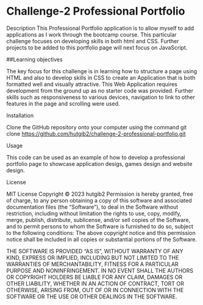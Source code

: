 # Challenge-2 Professional Portfolio

Description
This Professional Portfolio application is to allow myself to add applications as I work through the bootcamp course. This particular challenge focuses on developing skills in both html and CSS. Further projects to be added to this portfolio page will next focus on JavaScript.

##Learning objectives

The key focus for this challenge is in learning how to structure a page using HTML and also to develop skills in CSS to create an Application that is both formatted well and visually attractive.
This Web Application requires development from the ground up as no starter code was provided. Further skills such as responsiveness to various devices, navigation to link to other features in the page and scrolling were used.


Installation

Clone the GitHub repository onto your computer using the command
git clone https://github.com/hutgib2/challenge-2-professional-portfolio.git

Usage

This code can be used as an example of how to develop a professional portfolio page to showcase application desigs, games design and website design.

License

MIT License
Copyright © 2023 hutgib2
Permission is hereby granted, free of charge, to any person obtaining a copy of this software and associated documentation files (the “Software”), to deal in the Software without restriction, including without limitation the rights to use, copy, modify, merge, publish, distribute, sublicense, and/or sell copies of the Software, and to permit persons to whom the Software is furnished to do so, subject to the following conditions: The above copyright notice and this permission notice shall be included in all copies or substantial portions of the Software.

THE SOFTWARE IS PROVIDED “AS IS”, WITHOUT WARRANTY OF ANY KIND, EXPRESS OR IMPLIED, INCLUDING BUT NOT LIMITED TO THE WARRANTIES OF MERCHANTABILITY, FITNESS FOR A PARTICULAR PURPOSE AND NONINFRINGEMENT. IN NO EVENT SHALL THE AUTHORS OR COPYRIGHT HOLDERS BE LIABLE FOR ANY CLAIM, DAMAGES OR OTHER LIABILITY, WHETHER IN AN ACTION OF CONTRACT, TORT OR OTHERWISE, ARISING FROM, OUT OF OR IN CONNECTION WITH THE SOFTWARE OR THE USE OR OTHER DEALINGS IN THE SOFTWARE.
